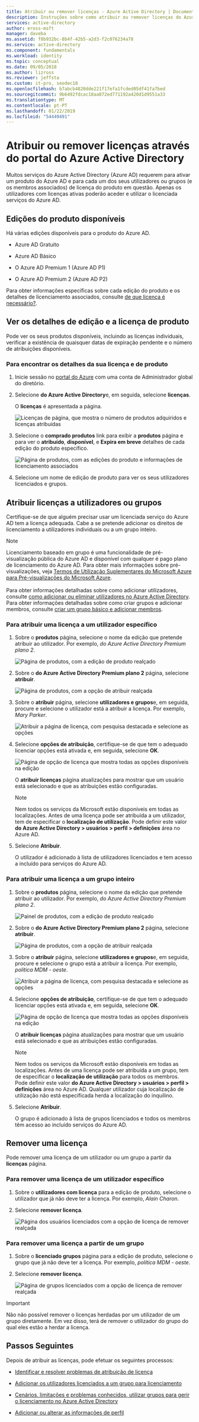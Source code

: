 ```yaml
---
title: Atribuir ou remover licenças - Azure Active Directory | Documentos da Microsoft
description: Instruções sobre como atribuir ou remover licenças do Azure Active Directory, os usuários ou grupos.
services: active-directory
author: eross-msft
manager: daveba
ms.assetid: f8b932bc-8b4f-42b5-a2d3-f2c076234a78
ms.service: active-directory
ms.component: fundamentals
ms.workload: identity
ms.topic: conceptual
ms.date: 09/05/2018
ms.author: lizross
ms.reviewer: jeffsta
ms.custom: it-pro, seodec18
ms.openlocfilehash: b7abcb4820dde221f17efa1fcded05df41fa7bed
ms.sourcegitcommit: 9b6492fdcac18aa872ed771192a420d1d9551a33
ms.translationtype: MT
ms.contentlocale: pt-PT
ms.lasthandoff: 01/22/2019
ms.locfileid: "54449491"
---
```

# <a name="assign-or-remove-licenses-using-the-azure-active-directory-portal"></a>Atribuir ou remover licenças através do portal do Azure Active Directory
Muitos serviços do Azure Active Directory (Azure AD) requerem para ativar um produto do Azure AD e para cada um dos seus utilizadores ou grupos (e os membros associados) de licença do produto em questão. Apenas os utilizadores com licenças ativas poderão aceder e utilizar o licenciada serviços do Azure AD.

## <a name="available-product-editions"></a>Edições do produto disponíveis
Há várias edições disponíveis para o produto do Azure AD.

- Azure AD Gratuito

- Azure AD Básico

- O Azure AD Premium 1 (Azure AD P1)

- O Azure AD Premium 2 (Azure AD P2)

Para obter informações específicas sobre cada edição do produto e os detalhes de licenciamento associados, consulte [de que licença é necessário?](../authentication/concept-sspr-licensing.md).

## <a name="view-your-product-edition-and-license-details"></a>Ver os detalhes de edição e a licença de produto
Pode ver os seus produtos disponíveis, incluindo as licenças individuais, verificar a existência de quaisquer datas de expiração pendente e o número de atribuições disponíveis.

### <a name="to-find-your-product-and-license-details"></a>Para encontrar os detalhes da sua licença e de produto
1. Inicie sessão no [portal do Azure](https://portal.azure.com/) com uma conta de Administrador global do diretório.

2. Selecione **do Azure Active Directory**e, em seguida, selecione **licenças**.

    O **licenças** é apresentada a página.

    ![Licenças de página, que mostra o número de produtos adquiridos e licenças atribuídas](media/license-users-groups/license-details-blade.png)
    
3. Selecione o **comprado produtos** link para exibir a **produtos** página e para ver o **atribuído**, **disponível**, e  **Expira em breve** detalhes de cada edição do produto específico.

    ![Página de produtos, com as edições do produto e informações de licenciamento associados](media/license-users-groups/license-products-blade-with-products.png)

4. Selecione um nome de edição de produto para ver os seus utilizadores licenciados e grupos.

## <a name="assign-licenses-to-users-or-groups"></a>Atribuir licenças a utilizadores ou grupos
Certifique-se de que alguém precisar usar um licenciada serviço do Azure AD tem a licença adequada. Cabe a se pretende adicionar os direitos de licenciamento a utilizadores individuais ou a um grupo inteiro.

>[!Note]
>Licenciamento baseado em grupo é uma funcionalidade de pré-visualização pública do Azure AD e disponível com qualquer é pago plano de licenciamento do Azure AD. Para obter mais informações sobre pré-visualizações, veja [Termos de Utilização Suplementares do Microsoft Azure para Pré-visualizações do Microsoft Azure](https://azure.microsoft.com/support/legal/preview-supplemental-terms/).<br><br>Para obter informações detalhadas sobre como adicionar utilizadores, consulte [como adicionar ou eliminar utilizadores no Azure Active Directory](add-users-azure-active-directory.md). Para obter informações detalhadas sobre como criar grupos e adicionar membros, consulte [criar um grupo básico e adicionar membros](active-directory-groups-create-azure-portal.md).

### <a name="to-assign-a-license-to-a-specific-user"></a>Para atribuir uma licença a um utilizador específico
1. Sobre o **produtos** página, selecione o nome da edição que pretende atribuir ao utilizador. Por exemplo, _do Azure Active Directory Premium plano 2_.

    ![Página de produtos, com a edição de produto realçado](media/license-users-groups/license-products-blade-with-product-highlight.png)

2. Sobre o **do Azure Active Directory Premium plano 2** página, selecione **atribuir**.

    ![Página de produtos, com a opção de atribuir realçada](media/license-users-groups/license-products-blade-with-assign-option-highlight.png)

3. Sobre o **atribuir** página, selecione **utilizadores e grupos**e, em seguida, procure e selecione o utilizador está a atribuir a licença. Por exemplo, _Mary Parker_.

    ![Atribuir a página de licença, com pesquisa destacada e selecione as opções](media/license-users-groups/assign-license-blade-with-highlight.png)

4. Selecione **opções de atribuição**, certifique-se de que tem o adequado licenciar opções está ativada e, em seguida, selecione **OK**.

    ![Página de opção de licença que mostra todas as opções disponíveis na edição](media/license-users-groups/license-option-blade-assignments.png)

    O **atribuir licenças** página atualizações para mostrar que um usuário está selecionado e que as atribuições estão configuradas.

    >[!NOTE]
    >Nem todos os serviços da Microsoft estão disponíveis em todas as localizações. Antes de uma licença pode ser atribuída a um utilizador, tem de especificar o **localização de utilização**. Pode definir este valor **do Azure Active Directory &gt; usuários &gt; perfil &gt; definições** área no Azure AD.

5. Selecione **Atribuir**.

    O utilizador é adicionado à lista de utilizadores licenciados e tem acesso a incluído para serviços do Azure AD.

### <a name="to-assign-a-license-to-an-entire-group"></a>Para atribuir uma licença a um grupo inteiro
1. Sobre o **produtos** página, selecione o nome da edição que pretende atribuir ao utilizador. Por exemplo, _do Azure Active Directory Premium plano 2_.

    ![Painel de produtos, com a edição de produto realçado](media/license-users-groups/license-products-blade-with-product-highlight.png)

2. Sobre o **do Azure Active Directory Premium plano 2** página, selecione **atribuir**.

    ![Página de produtos, com a opção de atribuir realçada](media/license-users-groups/license-products-blade-with-assign-option-highlight.png)

3. Sobre o **atribuir** página, selecione **utilizadores e grupos**e, em seguida, procure e selecione o grupo está a atribuir a licença. Por exemplo, _política MDM - oeste_.

    ![Atribuir a página de licença, com pesquisa destacada e selecione as opções](media/license-users-groups/assign-group-license-blade-with-highlight.png)

4. Selecione **opções de atribuição**, certifique-se de que tem o adequado licenciar opções está ativada e, em seguida, selecione **OK**.

    ![Página de opção de licença que mostra todas as opções disponíveis na edição](media/license-users-groups/license-option-blade-group-assignments.png)

    O **atribuir licenças** página atualizações para mostrar que um usuário está selecionado e que as atribuições estão configuradas.

    >[!NOTE]
    >Nem todos os serviços da Microsoft estão disponíveis em todas as localizações. Antes de uma licença pode ser atribuída a um grupo, tem de especificar o **localização de utilização** para todos os membros. Pode definir este valor **do Azure Active Directory &gt; usuários &gt; perfil &gt; definições** área no Azure AD. Qualquer utilizador cuja localização de utilização não está especificada herda a localização do inquilino.

5. Selecione **Atribuir**.

    O grupo é adicionado à lista de grupos licenciados e todos os membros têm acesso ao incluído serviços do Azure AD.


## <a name="remove-a-license"></a>Remover uma licença
Pode remover uma licença de um utilizador ou um grupo a partir da **licenças** página.

### <a name="to-remove-a-license-from-a-specific-user"></a>Para remover uma licença de um utilizador específico
1. Sobre o **utilizadores com licença** para a edição de produto, selecione o utilizador que já não deve ter a licença. Por exemplo, _Alain Charon_.

2. Selecione **remover licença**.

    ![Página dos usuários licenciados com a opção de licença de remover realçada](media/license-users-groups/license-products-user-blade-with-remove-option-highlight.png)

### <a name="to-remove-a-license-from-a-group"></a>Para remover uma licença a partir de um grupo
1. Sobre o **licenciado grupos** página para a edição de produto, selecione o grupo que já não deve ter a licença. Por exemplo, _política MDM - oeste_.

2. Selecione **remover licença**.

    ![Página de grupos licenciados com a opção de licença de remover realçada](media/license-users-groups/license-products-group-blade-with-remove-option-highlight.png)

>[!Important]
>Não não possível remover o licenças herdadas por um utilizador de um grupo diretamente. Em vez disso, terá de remover o utilizador do grupo do qual eles estão a herdar a licença.

## <a name="next-steps"></a>Passos Seguintes
Depois de atribuir as licenças, pode efetuar os seguintes processos:

- [Identificar e resolver problemas de atribuição de licença](../users-groups-roles/licensing-groups-resolve-problems.md)

- [Adicionar os utilizadores licenciados a um grupo para licenciamento](../users-groups-roles/licensing-groups-migrate-users.md)

- [Cenários, limitações e problemas conhecidos, utilizar grupos para gerir o licenciamento no Azure Active Directory](../users-groups-roles/licensing-group-advanced.md)

- [Adicionar ou alterar as informações de perfil](active-directory-users-profile-azure-portal.md)
